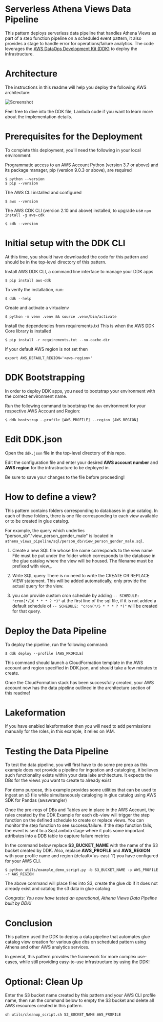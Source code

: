 # Serverless Athena Views Data Pipeline

This pattern deploys serverless data pipeline that handles Athena Views as part of a step function pipeline on a scheduled event pattern, it also provides a stage to handle error for operations/failure analytics. The code leverages the [AWS DataOps Development Kit (DDK)](https://awslabs.github.io/aws-ddk/) to deploy the infrastructure.
# Architecture
The instructions in this readme will help you deploy the following AWS architecture:

![Screenshot](./docs/athena-views-arch.png)

Feel free to dive into the DDK file, Lambda code if you want to learn more about the implementation details.

# Prerequisites for the Deployment

To complete this deployment, you'll need the following in your local environment:

Programmatic access to an AWS Account
Python (version 3.7 or above) and its package manager, pip (version 9.0.3 or above), are required

```
$ python --version
$ pip --version
```

The AWS CLI installed and configured

```
$ aws --version
```

The AWS CDK CLI (version 2.10 and above) installed, to upgrade use `npm install -g aws-cdk`

```
$ cdk --version
```

# Initial setup with the DDK CLI

At this time, you should have downloaded the code for this pattern and should be in the top-level directory of this pattern.

Install AWS DDK CLI, a command line interface to manage your DDK apps

```
$ pip install aws-ddk
```

To verify the installation, run:

```
$ ddk --help
```

Create and activate a virtualenv

```
$ python -m venv .venv && source .venv/bin/activate
```

Install the dependencies from requirements.txt
This is when the AWS DDK Core library is installed

```
$ pip install -r requirements.txt --no-cache-dir
```

If your default AWS region is not set then

```
export AWS_DEFAULT_REGION='<aws-region>'
```

# DDK Bootstrapping

In order to deploy DDK apps, you need to bootstrap your environment with the correct environment name.

Run the following command to bootstrap the `dev` environment for your respective AWS Account and Region:

```
$ ddk bootstrap --profile [AWS_PROFILE] --region [AWS_REGION]
```

# Edit DDK.json

Open the `ddk.json` file in the top-level directory of this repo. 

Edit the configuration file and enter your desired **AWS account number** and **AWS region** for the infrastructure to be deployed in.

Be sure to save your changes to the file before proceeding!

# How to define a view?

This pattern contains folders corresponding to databases in glue catalog. In each of these folders, there is one file corresponding to each view available or to be created in glue catalog.

For example, the query which underlies "person_sb"."view_person_gender_male" is located in `athena_views_pipeline/sql/person_db/view_person_gender_male.sql`.

1. Create a new SQL file whose file name corresponds to the view name
File must be put under the folder which corresponds to the database in the glue catalog where the view will be housed. The filename must be prefixed with view_.

2. Write SQL query
There is no need to write the CREATE OR REPLACE VIEW statement. This will be added automatically, only provide the actual query for the view.

3. you can provide custom cron schedule by adding ```-- SCHEDULE: "cron(*/10 * * * ? *)"``` at the first line of the sql file, if it is not added a default schedule of ```-- SCHEDULE: "cron(*/5 * * * ? *)"``` will be created for that query.

# Deploy the Data Pipeline

To deploy the pipeline, run the following command:

```
$ ddk deploy --profile [AWS_PROFILE]
```

This command should launch a CloudFormation template in the AWS account and region specified in DDK.json, and should take a few minutes to create.

Once the CloudFormation stack has been successfully created, your AWS account now has the data pipeline outlined in the architecture section of this readme! 

# Lakeformation 

If you have enabled lakeformation then you will need to add permissions manually for the roles, in this example, it relies on IAM.
# Testing the Data Pipeline

To test the data pipeline, you will first have to do some pre prep as this example does not provide a pipeline for ingestion and cataloging, it believes such functionality exists within your data lake architecture. It expects the DBs for the views you want to create to already exist

For demo purpose, this example provides some utilities that can be used to ingest an s3 file while simultaneously cataloging in glue catalog using AWS SDK for Pandas (awswrangler)

Once the pre-reqs of DBs and Tables are in place in the AWS Account, the rules created by the DDK Example for each db-view will trigger the step function on the defined schedule to create or replace views. You can monitor the step function to see success/failure. if the step function fails, the event is sent to a SqsLambda stage where it puts some important attributes into a DDB table to capture failure metrics

In the command below replace **S3_BUCKET_NAME** with the name of the S3 bucket created by DDK. 
Also, replace **AWS_PROFILE** and **AWS_REGION** with your profile name and region (default='us-east-1') you have configured for your AWS CLI.

```
$ python utils/example_demo_script.py -b S3_BUCKET_NAME -p AWS_PROFILE -r AWS_REGION
```

The above command will place files into S3, create the glue db if it does not already exist and catalog the s3 data in glue catalog

*Congrats: You now have tested an operational, Athena Views Data Pipeline built by DDK!*

# Conclusion

This pattern used the DDK to deploy a data pipeline that automates glue catalog view creation for various glue dbs on scheduled pattern using Athena and other AWS analytics services.

In general, this pattern provides the framework for more complex use-cases, while still providing easy-to-use infrastructure by using the DDK!

# Optional: Clean Up 

Enter the S3 bucket name created by this pattern and your AWS CLI profile name, then run the command below to empty the S3 bucket and delete all AWS resources created in this pattern.

```
sh utils/cleanup_script.sh S3_BUCKET_NAME AWS_PROFILE
```
